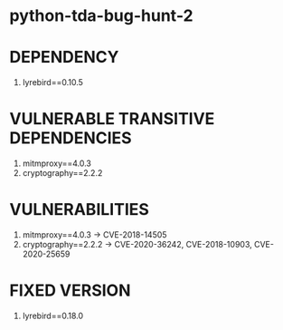 # python-tda-bug-hunt-2

# DEPENDENCY
1. lyrebird==0.10.5


# VULNERABLE TRANSITIVE DEPENDENCIES
1. mitmproxy==4.0.3
2. cryptography==2.2.2


# VULNERABILITIES
1. mitmproxy==4.0.3 -> CVE-2018-14505
2. cryptography==2.2.2 -> CVE-2020-36242, CVE-2018-10903, CVE-2020-25659


# FIXED VERSION
1. lyrebird==0.18.0
